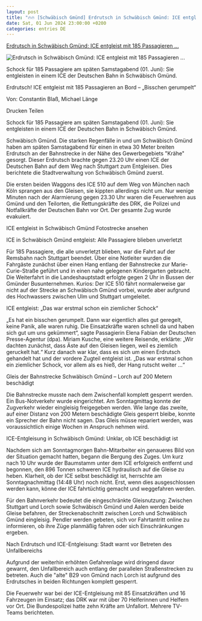 ```yaml
---
layout: post
title: "🔥🔥 [Schwäbisch Gmünd] Erdrutsch in Schwäbisch Gmünd: ICE entgleist mit 185 Passagieren ..."
date: Sat, 01 Jun 2024 23:00:00 +0200
categories: entries DE
---
```

[Erdrutsch in Schwäbisch Gmünd: ICE entgleist mit 185 Passagieren ...](https://www.gmuender-tagespost.de/ostalb/schwaebisch-gmuend/stadt-schwaebisch-gmuend/erdrutsch-in-schwaebisch-gmuend-ice-entgleist-mit-185-passagieren-an-bord-93104726.html)

![Erdrutsch in Schwäbisch Gmünd: ICE entgleist mit 185 Passagieren ...](https://www.gmuender-tagespost.de/assets/images/34/718/34718185-ice-waggons-entgleisen-nach-erdrutsch-in-schwaebisch-gmuend-3Pfe.jpg)

Schock für 185 Passagiere am späten Samstagabend (01. Juni): Sie entgleisten in einem ICE der Deutschen Bahn in Schwäbisch Gmünd.

Erdrutsch! ICE entgleist mit 185 Passagieren an Bord – „Bisschen gerumpelt“

Von: Constantin Blaß, Michael Länge

Drucken Teilen

Schock für 185 Passagiere am späten Samstagabend (01. Juni): Sie entgleisten in einem ICE der Deutschen Bahn in Schwäbisch Gmünd.

Schwäbisch Gmünd. Die starken Regenfälle in und um Schwäbisch Gmünd haben am späten Samstagabend für einen in etwa 30 Meter breiten Erdrutsch an der Bahnstrecke in der Nähe des Gewerbegebiets "Krähe" gesorgt. Dieser Erdrutsch brachte gegen 23.20 Uhr einen ICE der Deutschen Bahn auf dem Weg nach Stuttgart zum Entgleisen. Dies berichtete die Stadtverwaltung von Schwäbisch Gmünd zuerst.

Die ersten beiden Waggons des ICE 510 auf dem Weg von München nach Köln sprangen aus den Gleisen, sie kippten allerdings nicht um. Nur wenige Minuten nach der Alarmierung gegen 23.30 Uhr waren die Feuerwehren aus Gmünd und den Teilorten, die Rettungskräfte des DRK, die Polizei und Notfallkräfte der Deutschen Bahn vor Ort. Der gesamte Zug wurde evakuiert.

ICE entgleist in Schwäbisch Gmünd Fotostrecke ansehen

ICE in Schwäbisch Gmünd entgleist: Alle Passagiere blieben unverletzt

Für 185 Passagiere, die alle unverletzt blieben, war die Fahrt auf der Remsbahn nach Stuttgart beendet. Über eine Notleiter wurden die Fahrgäste zunächst über einen Hang entlang der Bahnstrecke zur Marie-Curie-Straße geführt und in einen nahe gelegenen Kindergarten gebracht. Die Weiterfahrt in die Landeshauptstadt erfolgte gegen 2 Uhr in Bussen der Gmünder Busunternehmen. Kurios: Der ICE 510 fährt normalerweise gar nicht auf der Strecke an Schwäbisch Gmünd vorbei, wurde aber aufgrund des Hochwassers zwischen Ulm und Stuttgart umgeleitet.

ICE entgleist: „Das war erstmal schon ein ziemlicher Schock“

„Es hat ein bisschen gerumpelt. Dann war eigentlich alles gut geregelt, keine Panik, alle waren ruhig. Die Einsatzkräfte waren schnell da und haben sich gut um uns gekümmert“, sagte Passagierin Elena Fabian der Deutschen Presse-Agentur (dpa). Miriam Kusche, eine weitere Reisende, erklärte: „Wir dachten zunächst, dass Äste auf den Gleisen liegen, weil es ziemlich geruckelt hat.“ Kurz danach war klar, dass es sich um einen Erdrutsch gehandelt hat und der vordere Zugteil entgleist ist. „Das war erstmal schon ein ziemlicher Schock, vor allem als es hieß, der Hang rutscht weiter …“

Gleis der Bahnstrecke Schwäbisch Gmünd – Lorch auf 200 Metern beschädigt

Die Bahnstrecke musste nach dem Zwischenfall komplett gesperrt werden. Ein Bus-Notverkehr wurde eingerichtet. Am Sonntagmittag konnte der Zugverkehr wieder eingleisig freigegeben werden. Wie lange das zweite, auf einer Distanz von 200 Metern beschädigte Gleis gesperrt bleibe, konnte ein Sprecher der Bahn nicht sagen. Das Gleis müsse repariert werden, was voraussichtlich einige Wochen in Anspruch nehmen wird.

ICE-Entgleisung in Schwäbisch Gmünd: Unklar, ob ICE beschädigt ist

Nachdem sich am Sonntagmorgen Bahn-Mitarbeiter ein genaueres Bild von der Situation gemacht hatten, begann die Bergung des Zuges. Um kurz nach 10 Uhr wurde der Baumstamm unter dem ICE erfolgreich entfernt und begonnen, den 896 Tonnen schweren ICE hydraulisch auf die Gleise zu heben. Klarheit, ob der ICE selbst beschädigt ist, herrschte am Sonntagnachmittag (14:48 Uhr) noch nicht. Erst, wenn dies ausgeschlossen werden kann, könne der ICE fahrtüchtig gemacht und weggefahren werden.

Für den Bahnverkehr bedeutet die eingeschränkte Gleisnutzung: Zwischen Stuttgart und Lorch sowie Schwäbisch Gmünd und Aalen werden beide Gleise befahren, der Streckenabschnitt zwischen Lorch und Schwäbisch Gmünd eingleisig. Pendler werden gebeten, sich vor Fahrtantritt online zu informieren, ob ihre Züge planmäßig fahren oder sich Einschränkungen ergeben.

Nach Erdrutsch und ICE-Entgleisung: Stadt warnt vor Betreten des Unfallbereichs

Aufgrund der weiterhin erhöhten Gefahrenlage wird dringend davor gewarnt, den Unfallbereich auch entlang der parallelen Straßenstrecken zu betreten. Auch die "alte" B29 von Gmünd nach Lorch ist aufgrund des Erdrutsches in beiden Richtungen komplett gesperrt.

Die Feuerwehr war bei der ICE-Entgleisung mit 85 Einsatzkräften und 16 Fahrzeugen im Einsatz; das DRK war mit über 70 Helferinnen und Helfern vor Ort. Die Bundespolizei hatte zehn Kräfte am Unfallort. Mehrere TV-Teams berichteten.

